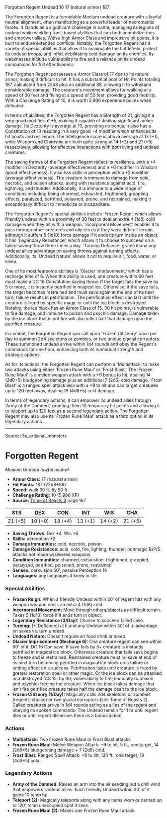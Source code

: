 <MonsterName/>Forgotten Regent</MonsterName>
<CreatureType/>Undead</CreatureType>
<CR/>10</CR>
<AC/>17 (natural armor)</AC>
<HP/>187</HP>
<summary>The Forgotten Regent is a formidable Medium undead creature with a lawful neutral alignment, often manifesting as a powerful leader of necromantic forces. It stands as a significant challenge in battle, managing its legions of undead while wielding frost-based abilities that can both immobilize foes and empower allies. With a high Armor Class and impressive hit points, it is built to endure extended conflicts. Notably, the Forgotten Regent has a variety of special abilities that allow it to manipulate the battlefield, protect its undead troops, and inflict debilitating cold damage on its enemies. Its weaknesses include vulnerability to fire and a reliance on its undead companions for full effectiveness.</summary>

<detail>

The Forgotten Regent possesses a Armor Class of 17 due to its natural armor, making it difficult to hit. It has a substantial pool of Hit Points totaling 187, calculated from 22d8 plus an additional 88, allowing it to withstand considerable damage. The creature's movement allows for walking at a speed of 30 feet and flying at a speed of 50 feet, providing good mobility. With a Challenge Rating of 10, it is worth 5,900 experience points when defeated.

In terms of abilities, the Forgotten Regent has a Strength of 21, giving it a very good modifier of +5, making it capable of dealing significant melee damage. Its Dexterity is average at 10, providing no bonus; it also has a Constitution of 18 resulting in a very good +4 modifier which enhances its hit points and resilience. The Intelligence score is above average at 13 (+1), while Wisdom and Charisma are both quite strong at 14 (+2) and 21 (+5) respectively, allowing for effective interactions with both living and undead creatures.

The saving throws of the Forgotten Regent reflect its resilience, with a +4 modifier in Dexterity (average effectiveness) and a +6 modifier in Wisdom (good effectiveness). It also has skills in perception with a +2 modifier (average effectiveness). The creature is immune to damage from cold, necrotic, and poison attacks, along with resistance against acid, fire, lightning, and thunder. Additionally, it is immune to a wide range of conditions including being charmed, exhausted, frightened, grappling effects, paralyzed, petrified, poisoned, prone, and restrained, making it exceptionally difficult to immobilize or incapacitate.

The Forgotten Regent's special abilities include 'Frozen Reign', which allows friendly undead within a proximity of 30 feet to deal an extra 4 (1d8) cold damage when they hit with a weapon. 'Incorporeal Movement' enables it to pass through other creatures and objects as if they were difficult terrain, although it suffers 5 (1d10) force damage if it ends its turn inside an object. It has 'Legendary Resistance', which allows it to choose to succeed on a failed saving throw three times a day. 'Turning Defiance' grants it and any undead allies advantage on saving throws against turning effects. Additionally, its 'Undead Nature' allows it not to require air, food, water, or sleep.

One of its most fearsome abilities is 'Glacier Imprisonment,' which has a recharge time of 6. When this ability is used, one creature within 60 feet must make a DC 16 Constitution saving throw. If the target fails the save by 5 or more, it is instantly petrified in magical ice. Otherwise, if the save fails, the target becomes restrained and must save again at the end of its next turn; failure results in petrification. The petrification effect can last until the creature is freed by specific magic or until the ice block is destroyed. Notably, the ice block has an Armor Class of 15, 30 hit points, is vulnerable to fire damage, and immune to poison and psychic damage. Damage taken by the ice block that is not fire will also inflict half that damage upon the petrified creature.

In combat, the Forgotten Regent can call upon 'Frozen Citizenry' once per day to summon 2d4 skeletons or zombies, or two unique glacial corruptors. These summoned undead arrive within 1d4 rounds and obey the Regent's commands for one hour, enhancing both its numerical strength and strategic options.

As for its actions, the Forgotten Regent can perform a 'Multiattack' to make two attacks using either 'Frozen Rune Maul' or 'Frost Blast.' The 'Frozen Rune Maul' is a melee weapon attack with a +9 bonus to hit, dealing 14 (2d8+5) bludgeoning damage plus an additional 7 (2d6) cold damage. 'Frost Blast' is a ranged spell attack also with a +9 to hit and can target creatures up to 120 feet away, dealing 19 (4d6+5) cold damage.

In terms of legendary actions, it can empower its undead allies through 'Army of the Damned,' granting them 10 temporary hit points and allowing it to teleport up to 120 feet as a second legendary action. The Forgotten Regent may also use its 'Frozen Rune Maul' attack as a third option in its legendary actions.</detail>



---

Source: 5e_artisinal_monsters

# Forgotten Regent

*Medium* *Undead* *lawful neutral*

- **Armor Class:** 17 (natural armor)
- **Hit Points:** 187 (22d8+88)
- **Speed:** walk 30 ft. fly 50 ft.
- **Challenge Rating:** 10 (5,900 XP)
- **Source:** [Tome of Beasts 3](https://koboldpress.com/kpstore/product/tome-of-beasts-3-for-5th-edition/) page 187

| STR | DEX | CON | INT | WIS | CHA |
| --- | --- | --- | --- | --- | --- |
| 21 (+5) | 10 (+0) | 18 (+4) | 13 (+1) | 14 (+2) | 21 (+5) |

- **Saving Throws**: Dex +4, Wis +6
- **Skills:** perception +2
- **Damage Immunities:** cold, necrotic, poison
- **Damage Resistances:** acid, cold, fire, lighting, thunder; nonmagic B/P/S attacks not made w/silvered weapons
- **Condition Immunities:** charmed, exhaustion, frightened, grappled, paralyzed, petrified, poisoned, prone, restrained
- **Senses:** darkvision 60', passive Perception 16
- **Languages:** any languages it knew in life

### Special Abilities

- **Frozen Reign:** When a friendly Undead within 30' of regent hits with any weapon weapon deals an extra 4 (1d8) cold.
- **Incorporeal Movement:** Move through others/objects as difficult terrain. Takes 5 (1d10) force if it ends turn in object.
- **Legendary Resistance (3/Day):** Choose to succeed failed save.
- **Turning:** [+]Defiance[/+] It and any Undead within 30' of it: advantage on saves vs. turn undead.
- **Undead Nature:** Doesn't require air food drink or sleep.
- **Glacier Imprisonment (Recharge 6):** One creature regent can see within 60' of it: DC 16 Con save. If save fails by 5+ creature is instantly petrified in magical ice block. Otherwise creature that fails save begins to freeze and is restrained. Restrained creature must re-save at end of its next turn becoming petrified in magical ice block on a failure or ending effect on a success. Petrification lasts until creature is freed by greater restoration spell or other magic. Or the ice block can be attacked and destroyed (AC 15; hp 30; vulnerability to fire; immunity to poison and psychic) freeing the creature. When ice block takes damage that isn’t fire petrified creature takes half the damage dealt to the ice block.
- **Frozen Citizenry (1/Day):** Magically calls 2d4 skeletons or zombies (regent’s choice) or two glacial corruptors (see Tome of Beasts 2). Called creatures arrive in 1d4 rounds acting as allies of the regent and obeying its spoken commands. The Undead remain for 1 hr until regent dies or until regent dismisses them as a bonus action.

### Actions

- **Multiattack:** Two Frozen Rune Maul or Frost Blast attacks.
- **Frozen Rune Maul:** Melee Weapon Attack: +9 to hit, 5 ft., one target, 14 (2d8+5) bludgeoning damage + 7 (2d6) cold.
- **Frost Blast:** Ranged Spell Attack: +9 to hit, 120 ft., one target, 19 (4d6+5) cold.



### Legendary Actions

- **Army of the Damned:** Raises an arm into the air sending out a chill wind that empowers Undead allies. Each friendly Undead within 30' of it gains 10 temp hp.
- **Teleport (2):** Magically teleports along with any items worn or carried up to 120' to an unoccupied spot it sees.
- **Frozen Rune Maul (2):** Makes one Frozen Rune Maul attack.


